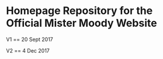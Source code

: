
# Homepage Repository for the Official Mister Moody Website
V1 == 20 Sept 2017

V2 == 4 Dec 2017


